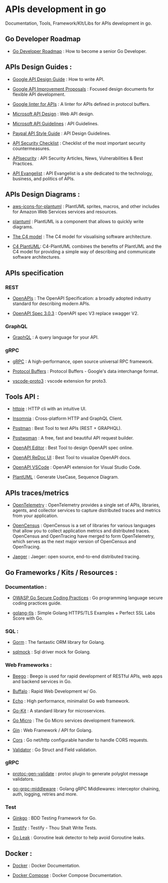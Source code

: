 # APIs development in go
Documentation, Tools, Framework/KIt/Libs for APIs development in go.

## Go Developer Roadmap

* [Go Developer Roadmap](https://github.com/Alikhll/golang-developer-roadmap) : How to become a senior Go Developer.

## APIs Design Guides :

* [Google API Design Guide](https://cloud.google.com/apis/design) : How to write API.

* [Google API Improvement Proposals](https://aip.dev) : Focused design documents for flexible API development.

* [Google linter for APIs](https://github.com/googleapis/api-linter) : A linter for APIs defined in protocol buffers.

* [Microsoft API Design](https://docs.microsoft.com/en-us/azure/architecture/best-practices/api-design) : Web API design.

* [Microsoft API Guidelines](https://github.com/microsoft/api-guidelines/blob/vNext/Guidelines.md) :  API Guidelines.

* [Paypal API Style Guide](https://github.com/paypal/api-standards/blob/master/api-style-guide.md) : API Design Guidelines.

* [API Security Checklist](https://github.com/shieldfy/API-Security-Checklist) : Checklist of the most important security countermeasures.

* [APIsecurity](https://apisecurity.io/) : API Security Articles, News, Vulnerabilities & Best Practices.

* [API Evangelist](http://apievangelist.com/) : API Evangelist is a site dedicated to the technology, business, and politics of APIs.

## APIs Design Diagrams :

* [aws-icons-for-plantuml](https://github.com/awslabs/aws-icons-for-plantuml) : PlantUML sprites, macros, and other includes for Amazon Web Services services and resources.

* [plantuml](https://plantuml.com/) : PlantUML is a component that allows to quickly write diagrams.

* [The C4 model](https://c4model.com/) : The C4 model for visualising software architecture.

* [C4 PlantUML](https://github.com/RicardoNiepel/C4-PlantUML): C4-PlantUML combines the benefits of PlantUML and the C4 model for providing a simple way of describing and communicate software architectures.

## APIs specification

### REST
* [OpenAPIs](https://www.openapis.org/) : The OpenAPI Specification: a broadly adopted industry standard for describing modern APIs.

* [OpenAPI Spec 3.0.3](https://github.com/OAI/OpenAPI-Specification/blob/master/versions/3.0.3.md#infoObject) : OpenAPI spec V3 replace swagger V2.

### GraphQL

* [GraphQL](https://graphql.org/) : A query language for your API.

### gRPC

* [gRPC](https://grpc.io/) : A high-performance, open source universal RPC framework.

* [Protocol Buffers](https://github.com/protocolbuffers/protobuf) : Protocol Buffers - Google's data interchange format.

* [vscode-proto3](https://github.com/zxh0/vscode-proto3) : vscode extension for proto3.


## Tools API :

* [httpie](https://httpie.org/) : HTTP cli with an intuitive UI.

* [Insomnia](https://github.com/Kong/insomnia) : Cross-platform HTTP and GraphQL Client.

* [Postman](https://www.postman.com/) : Best Tool to test APIs (REST + GRAPHQL).

* [Postwoman](https://github.com/liyasthomas/postwoman) : A free, fast and beautiful API request builder.

* [OpenAPI Editor](https://editor.swagger.io/) : Best Tool to design OpenAPI spec online.

* [OpenAPI ReDoc UI](https://swagger.io/blog/api-development/redoc-openapi-powered-documentation/) : Best Tool to visualize OpenAPI docs.


* [OpenAPI VSCode](https://marketplace.visualstudio.com/items?itemName=42Crunch.vscode-openapi) : OpenAPI extension for Visual Studio Code.

* [PlantUML](https://plantuml.com/fr/) : Generate UseCase, Sequence Diagram.

## APIs traces/metrics 

* [OpenTelemetry](https://opentelemetry.io/) : OpenTelemetry provides a single set of APIs, libraries, agents, and collector services to capture distributed traces and metrics from your application.

* [OpenCensus](https://opencensus.io/) : OpenCensus is a set of libraries for various languages that allow you to collect application metrics and distributed traces. OpenCensus and OpenTracing have merged to form OpenTelemetry, which serves as the next major version of OpenCensus and OpenTracing.

* [Jaeger](https://www.jaegertracing.io/) : Jaeger: open source, end-to-end distributed tracing.


## Go Frameworks / Kits / Resources :

### Documentation :

* [OWASP Go Secure Coding Practices](https://github.com/OWASP/Go-SCP) : Go programming language secure coding practices guide.

* [golang-tls](https://github.com/denji/golang-tls) : Simple Golang HTTPS/TLS Examples + Perfect SSL Labs Score with Go.

### SQL :

* [Gorm](https://gorm.io/) : The fantastic ORM library for Golang.

* [sqlmock](https://github.com/DATA-DOG/go-sqlmock) : Sql driver mock for Golang.

### Web Frameworks :

* [Beego](https://github.com/astaxie/beego) : Beego is used for rapid development of RESTful APIs, web apps and backend services in Go.

* [Buffalo](https://github.com/gobuffalo/buffalo) : Rapid Web Development w/ Go.

* [Echo](https://github.com/labstack/echo) : High performance, minimalist Go web framework.

* [Go-Kit](https://github.com/go-kit/kit) : A standard library for microservices.

* [Go Micro](https://github.com/micro/go-micro) : The Go Micro services development framework.

* [Gin](https://gin-gonic.com/) : Web Framework / API for Golang.

* [Cors](https://github.com/rs/cors) : Go net/http configurable handler to handle CORS requests.

* [Validator](https://github.com/go-playground/validator) : Go Struct and Field validation.

### gRPC

* [protoc-gen-validate](https://github.com/envoyproxy/protoc-gen-validate) : protoc plugin to generate polyglot message validators.

* [go-grpc-middleware](https://github.com/grpc-ecosystem/go-grpc-middleware) : Golang gRPC Middlewares: interceptor chaining, auth, logging, retries and more.

### Test

* [Ginkgo](https://github.com/onsi/ginkgo/) : BDD Testing Framework for Go.

* [Testify](https://github.com/stretchr/testify) : Testify - Thou Shalt Write Tests.

* [Go Leak](https://github.com/uber-go/goleak) : Goroutine leak detector to help avoid Goroutine leaks.


## Docker :

* [Docker](https://docs.docker.com/) : Docker Documentation.

* [Docker Compose](https://docs.docker.com/compose/) :  Docker Compose Documentation.

